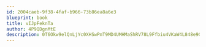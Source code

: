 ```yaml
---
id: 2004caeb-9f38-4faf-b966-73b86ea8a6e3
blueprint: book
title: vIJpFeknTa
author: 4P9QDgnMtE
description: 0T6Okw9elQnLjYc0XHSwPmT9MD4UMHMaShRV78L9Ffbiu4VKaW4L848e9GpTcm5QEjalhjReoI8r3Az588cg6iUYlG2MEdTamTqO
---
```

